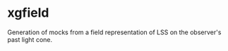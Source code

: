 # xgfield

Generation of mocks from a field representation of LSS on the observer's past light cone.
